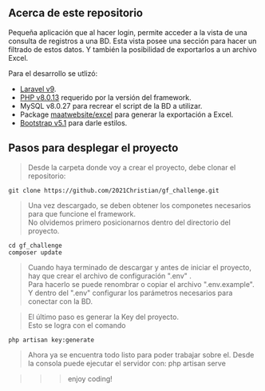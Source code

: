 ## Acerca de este repositorio

Pequeña aplicación que al hacer login, permite acceder a la vista de una consulta de registros a una BD.
Esta vista posee una sección para hacer un filtrado de estos datos.
Y también la posibilidad de exportarlos a un archivo Excel.

Para el desarrollo se utlizó:

- [Laravel v9](https://laravel.com).
- [PHP v8.0.13](https://www.php.net/) requerido por la versión del framework.
- MySQL v8.0.27 para recrear el script de la BD a utilizar.
- Package [maatwebsite/excel](https://packagist.org/packages/maatwebsite/excel) para generar la exportación a Excel.
- [Bootstrap v5.1](https://getbootstrap.com/docs/5.1/getting-started/introduction/) para darle estilos.

## Pasos para desplegar el proyecto

> Desde la carpeta donde voy a crear el proyecto, debe clonar el repositorio:

    git clone https://github.com/2021Christian/gf_challenge.git

> Una vez descargado, se deben obtener los componetes necesarios para que funcione el framework.  
> No olvidemos primero posicionarnos dentro del directorio del proyecto.

    cd gf_challenge  
    composer update  


> Cuando haya terminado de descargar y antes de iniciar el proyecto, hay que crear el archivo de configuración ".env" .   
> Para hacerlo se puede renombrar o copiar el archivo ".env.example". Y dentro del ".env" configurar los parámetros necesarios para conectar con la BD.

> El último paso es generar la Key del proyecto.  
> Esto se logra con el comando

    php artisan key:generate

> Ahora ya se encuentra todo listo para poder trabajar sobre el.
> Desde la consola puede ejecutar el servidor con:
    php artisan serve

>>> enjoy coding!
